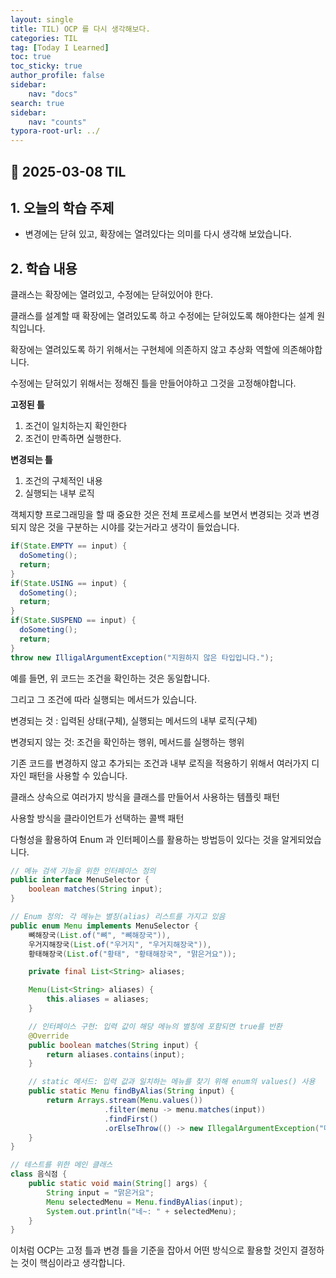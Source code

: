```yaml
---
layout: single
title: TIL) OCP 를 다시 생각해보다.
categories: TIL
tag: [Today I Learned]
toc: true
toc_sticky: true
author_profile: false
sidebar:
    nav: "docs"
search: true
sidebar:
    nav: "counts"
typora-root-url: ../
---
```


## 📌 2025-03-08 TIL

## 1. 오늘의 학습 주제

+ 변경에는 닫혀 있고, 확장에는 열려있다는 의미를 다시 생각해 보았습니다.

## 2. 학습 내용

클래스는 확장에는 열려있고, 수정에는 닫혀있어야 한다.

클래스를 설계할 때 확장에는 열려있도록 하고 수정에는 닫혀있도록 해야한다는 설계 원칙입니다.



확장에는 열려있도록 하기 위해서는 구현체에 의존하지 않고 추상화 역할에 의존해야합니다.

수정에는 닫혀있기 위해서는 정해진 틀을 만들어야하고 그것을 고정해야합니다.

**고정된 틀**

1. 조건이 일치하는지 확인한다 
2. 조건이 만족하면 실행한다.

**변경되는 틀**

1. 조건의 구체적인 내용
2. 실행되는 내부 로직



객체지향 프로그래밍을 할 때 중요한 것은 전체 프로세스를 보면서 변경되는 것과 변경되지 않은 것을 구분하는 시야를 갖는거라고 생각이 들었습니다.

```java
if(State.EMPTY == input) {
  doSometing();
  return;
}
if(State.USING == input) {
  doSometing();
  return;
}
if(State.SUSPEND == input) {
  doSometing();
  return;
}
throw new IlligalArgumentException("지원하지 않은 타입입니다.");
```

예를 들면, 위 코드는 조건을 확인하는 것은 동일합니다.

그리고 그 조건에 따라 실행되는 메서드가 있습니다.



변경되는 것 : 입력된 상태(구체), 실행되는 메서드의 내부 로직(구체)

변경되지 않는 것: 조건을 확인하는 행위, 메서드를 실행하는 행위



기존 코드를 변경하지 않고 추가되는 조건과 내부 로직을 적용하기 위해서 여러가지 디자인 패턴을 사용할 수 있습니다.

클래스 상속으로 여러가지 방식을 클래스를 만들어서 사용하는 템플릿 패턴

사용할 방식을 클라이언트가 선택하는 콜백 패턴

다형성을 활용하여 Enum 과 인터페이스를 활용하는 방법등이 있다는 것을 알게되었습니다.

```java
// 메뉴 검색 기능을 위한 인터페이스 정의
public interface MenuSelector {
    boolean matches(String input);
}

// Enum 정의: 각 메뉴는 별칭(alias) 리스트를 가지고 있음
public enum Menu implements MenuSelector {
    뼈해장국(List.of("뼈", "뼈해장국")),
    우거지해장국(List.of("우거지", "우거지해장국")),
    황태해장국(List.of("황태", "황태해장국", "맑은거요"));

    private final List<String> aliases;

    Menu(List<String> aliases) {
        this.aliases = aliases;
    }

    // 인터페이스 구현: 입력 값이 해당 메뉴의 별칭에 포함되면 true를 반환
    @Override
    public boolean matches(String input) {
        return aliases.contains(input);
    }

    // static 메서드: 입력 값과 일치하는 메뉴를 찾기 위해 enum의 values() 사용
    public static Menu findByAlias(String input) {
        return Arrays.stream(Menu.values())
                     .filter(menu -> menu.matches(input))
                     .findFirst()
                     .orElseThrow(() -> new IllegalArgumentException("메뉴를 다시 물어봅니다.: " + input));
    }
}

// 테스트를 위한 메인 클래스
class 음식점 {
    public static void main(String[] args) {
        String input = "맑은거요";
        Menu selectedMenu = Menu.findByAlias(input);
        System.out.println("네~: " + selectedMenu);
    }
}
```



이처럼 OCP는 고정 틀과 변경 틀을 기준을 잡아서 어떤 방식으로 활용할 것인지 결정하는 것이 핵심이라고 생각합니다.





